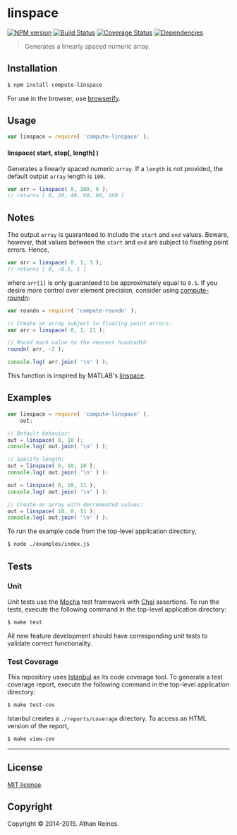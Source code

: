 linspace
===
[![NPM version][npm-image]][npm-url] [![Build Status][travis-image]][travis-url] [![Coverage Status][coveralls-image]][coveralls-url] [![Dependencies][dependencies-image]][dependencies-url]

> Generates a linearly spaced numeric array.


## Installation

``` bash
$ npm install compute-linspace
```

For use in the browser, use [browserify](https://github.com/substack/node-browserify).


## Usage

``` javascript
var linspace = require( 'compute-linspace' );
```

#### linspace( start, stop[, length] )

Generates a linearly spaced numeric `array`. If a `length` is not provided, the default output `array` length is `100`.

``` javascript
var arr = linspace( 0, 100, 6 );
// returns [ 0, 20, 40, 60, 80, 100 ]
```


## Notes

The output `array` is guaranteed to include the `start` and `end` values. Beware, however, that values between the `start` and `end` are subject to floating point errors. Hence,

``` javascript
var arr = linspace( 0, 1, 3 );
// returns [ 0, ~0.5, 1 ]
```

where `arr[1]` is only guaranteed to be approximately equal to `0.5`. If you desire more control over element precision, consider using [compute-roundn](https://github.com/compute-io/roundn):

``` javascript
var roundn = require( 'compute-roundn' );

// Create an array subject to floating point errors:
var arr = linspace( 0, 1, 21 );

// Round each value to the nearest hundredth:
roundn( arr, -2 );

console.log( arr.join( '\n' ) );
```


This function is inspired by MATLAB's [linspace](http://www.mathworks.com/help/matlab/ref/linspace.html).


## Examples

``` javascript
var linspace = require( 'compute-linspace' ),
	out;

// Default behavior:
out = linspace( 0, 10 );
console.log( out.join( '\n' ) );

// Specify length:
out = linspace( 0, 10, 10 );
console.log( out.join( '\n' ) );

out = linspace( 0, 10, 11 );
console.log( out.join( '\n' ) );

// Create an array with decremented values:
out = linspace( 10, 0, 11 );
console.log( out.join( '\n' ) );
```

To run the example code from the top-level application directory,

``` bash
$ node ./examples/index.js
```



## Tests

### Unit

Unit tests use the [Mocha](http://mochajs.org) test framework with [Chai](http://chaijs.com) assertions. To run the tests, execute the following command in the top-level application directory:

``` bash
$ make test
```

All new feature development should have corresponding unit tests to validate correct functionality.


### Test Coverage

This repository uses [Istanbul](https://github.com/gotwarlost/istanbul) as its code coverage tool. To generate a test coverage report, execute the following command in the top-level application directory:

``` bash
$ make test-cov
```

Istanbul creates a `./reports/coverage` directory. To access an HTML version of the report,

``` bash
$ make view-cov
```

---
## License

[MIT license](http://opensource.org/licenses/MIT).


## Copyright

Copyright &copy; 2014-2015. Athan Reines.


[npm-image]: http://img.shields.io/npm/v/compute-linspace.svg
[npm-url]: https://npmjs.org/package/compute-linspace

[travis-image]: http://img.shields.io/travis/compute-io/linspace/master.svg
[travis-url]: https://travis-ci.org/compute-io/linspace

[coveralls-image]: https://img.shields.io/coveralls/compute-io/linspace/master.svg
[coveralls-url]: https://coveralls.io/r/compute-io/linspace?branch=master

[dependencies-image]: http://img.shields.io/david/compute-io/linspace.svg
[dependencies-url]: https://david-dm.org/compute-io/linspace

[dev-dependencies-image]: http://img.shields.io/david/dev/compute-io/linspace.svg
[dev-dependencies-url]: https://david-dm.org/dev/compute-io/linspace

[github-issues-image]: http://img.shields.io/github/issues/compute-io/linspace.svg
[github-issues-url]: https://github.com/compute-io/linspace/issues
